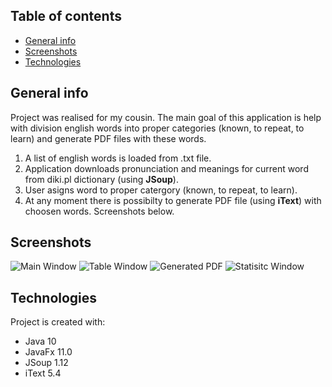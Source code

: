 ## Table of contents
* [General info](#general-info)
* [Screenshots](#screenshots)
* [Technologies](#technologies)

## General info
Project was realised for my cousin. The main goal of this application is help with division english words into proper categories (known, to repeat, to learn) and generate PDF files with these words.

1. A list of english words is loaded from .txt file.
2. Application downloads pronunciation and meanings for current word from diki.pl dictionary (using __JSoup__).
3. User asigns word to proper catergory (known, to repeat, to learn).
4. At any moment there is possibilty to generate PDF file (using __iText__) with choosen words.
Screenshots below.

## Screenshots
![Main Window](https://github.com/AdamKlekowski/screenshots/blob/master/dictionary1.png)
![Table Window](https://github.com/AdamKlekowski/screenshots/blob/master/dictionary2.png)
![Generated PDF](https://github.com/AdamKlekowski/screenshots/blob/master/dictionary3.png)
![Statisitc Window](https://github.com/AdamKlekowski/screenshots/blob/master/dictionary4.png)

## Technologies
Project is created with:
* Java 10
* JavaFx 11.0
* JSoup 1.12
* iText 5.4
